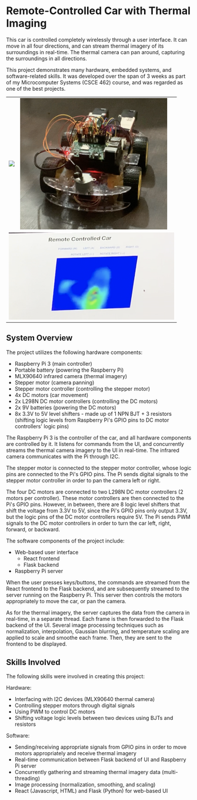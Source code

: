 # Remote-Controlled Car with Thermal Imaging

This car is controlled completely wirelessly through a user interface. It can move in all four directions, and can stream thermal imagery of its surroundings in real-time. The thermal camera can pan around, capturing the surroundings in all directions.

This project demonstrates many hardware, embedded systems, and software-related skills. It was developed over the span of 3 weeks as part of my Microcomputer Systems (CSCE 462) course, and was regarded as one of the best projects.

<table>
  <tr>
    <td><img src="images/side-view.png" width="500" /></td>
    <td><img src="images/front-view.png" width="400" /></td>
  </tr>
  <tr>
    <td colspan="3" align="center"><img src="images/user-interface.png" width="450" /></td>
  </tr>
</table>

## System Overview

The project utilizes the following hardware components:

- Raspberry Pi 3 (main controller)
- Portable battery (powering the Raspberry Pi)
- MLX90640 infrared camera (thermal imagery)
- Stepper motor (camera panning)
- Stepper motor controller (controlling the stepper motor)
- 4x DC motors (car movement)
- 2x L298N DC motor controllers (controlling the DC motors)
- 2x 9V batteries (powering the DC motors)
- 8x 3.3V to 5V level shifters - made up of 1 NPN BJT + 3 resistors (shifting logic levels from Raspberry Pi's GPIO pins to DC motor controllers' logic pins)

The Raspberry Pi 3 is the controller of the car, and all hardware components are controlled by it. It listens for commands from the UI, and concurrently streams the thermal camera imagery to the UI in real-time. The infrared camera communicates with the Pi through I2C.

The stepper motor is connected to the stepper motor controller, whose logic pins are connected to the Pi's GPIO pins. The Pi sends digital signals to the stepper motor controller in order to pan the camera left or right.

The four DC motors are connected to two L298N DC motor controllers (2 motors per controller). These motor controllers are then connected to the Pi's GPIO pins. However, in between, there are 8 logic level shifters that shift the voltage from 3.3V to 5V, since the Pi's GPIO pins only output 3.3V, but the logic pins of the DC motor controllers require 5V. The Pi sends PWM signals to the DC motor controllers in order to turn the car left, right, forward, or backward.

The software components of the project include:

- Web-based user interface
  - React frontend
  - Flask backend
- Raspberry Pi server

When the user presses keys/buttons, the commands are streamed from the React frontend to the Flask backend, and are subsequently streamed to the server running on the Raspberry Pi. This server then controls the motors appropriately to move the car, or pan the camera.

As for the thermal imagery, the server captures the data from the camera in real-time, in a separate thread. Each frame is then forwarded to the Flask backend of the UI. Several image processing techniques such as normalization, interpolation, Gaussian blurring, and temperature scaling are applied to scale and smoothe each frame. Then, they are sent to the frontend to be displayed.

## Skills Involved

The following skills were involved in creating this project:

Hardware:
- Interfacing with I2C devices (MLX90640 thermal camera)
- Controlling stepper motors through digital signals
- Using PWM to control DC motors
- Shifting voltage logic levels between two devices using BJTs and resistors

Software:
- Sending/receiving appropriate signals from GPIO pins in order to move motors appropriately and receive thermal imagery
- Real-time communication between Flask backend of UI and Raspberry Pi server
- Concurrently gathering and streaming thermal imagery data (multi-threading)
- Image processing (normalization, smoothing, and scaling)
- React (Javascript, HTML) and Flask (Python) for web-based UI
